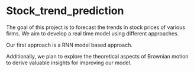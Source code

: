 # Stock_trend_prediction

The goal of this project is to forecast the trends in stock prices of various firms. We aim to develop a real time model using different approaches.

Our first approach is a RNN model based approach.

Additionally, we plan to explore the theoretical aspects of Brownian motion to derive valuable insights for improving our model.
